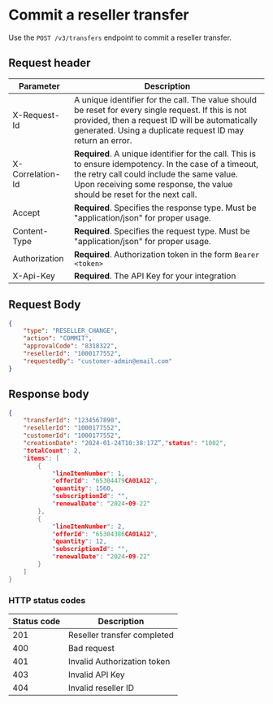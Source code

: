 # Commit a reseller transfer

Use the `POST /v3/transfers` endpoint to commit a reseller transfer.

## Request header

| Parameter        | Description                                                                                                                                                                                                                      |
|------------------|----------------------------------------------------------------------------------------------------------------------------------------------------------------------------------------------------------------------------------|
| X-Request-Id     | A unique identifier for the call. The value should be reset for every single request. If this is not provided, then a request ID will be automatically generated. Using a duplicate request ID may return an error.              |
| X-Correlation-Id | **Required**. A unique identifier for the call. This is to ensure idempotency. In the case of a timeout, the retry call could include the same value. Upon receiving some response, the value should be reset for the next call. |
| Accept           | **Required**. Specifies the response type. Must be "application/json" for proper usage.                                                                                                                                          |
| Content-Type     | **Required**. Specifies the request type. Must be "application/json" for proper usage.                                                                                                                                           |
| Authorization    | **Required**. Authorization token in the form `Bearer <token>`                                                                                                                                                                   |
| X-Api-Key        | **Required**. The API Key for your integration                                                                                                                                                                                   |

## Request Body

```json
{
    "type": "RESELLER_CHANGE",
    "action": "COMMIT",
    "approvalCode": "8318322",
    "resellerId": "1000177552",
    "requestedBy": "customer-admin@email.com"
}
```

## Response body

```json
{
    "transferId": "1234567890",
    "resellerId": "1000177552",
    "customerId": "1000177552",
    "creationDate": "2024-01-24T10:38:17Z”,"status": "1002",
    "totalCount": 2,
    "items": [
        {
            "lineItemNumber": 1,
            "offerId": "65304479CA01A12",
            "quantity": 1560,
            "subscriptionId": "",
            "renewalDate": "2024-09-22"
        },
        {
            "lineItemNumber": 2,
            "offerId": "65304386CA01A12",
            "quantity": 12,
            "subscriptionId": "",
            "renewalDate": "2024-09-22"
        }
    ]
}
```

### HTTP status codes

| Status code | Description                 |
|-------------|-----------------------------|
| 201         | Reseller transfer completed |
| 400         | Bad request                 |
| 401         | Invalid Authorization token |
| 403         | Invalid API Key             |
| 404         | Invalid reseller ID         |
